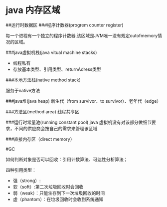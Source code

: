 
java 内存区域
============
##运行时数据区
###程序计数器(progrem counter register)

每一个进程有一个独立的程序计数器,该区域是JVM唯一没有规定outofmemory情况的区域。

###java虚拟机栈(java vitual machine stacks)

- 线程私有
- 存放基本类型、引用类型、returnAdress类型

###本地方法栈(native method stack)

服务于native方法

###java堆(java heap) 
新生代（from survivor、to survivor）、老年代（edge）

###方法区(method area)
线程共享区

###运行时常量池(running constant pool)
java 虚拟机没有对该部分做细节要求，不同的供应商会按自己的需求来管理该区域

###直接内存区（direct memory）

#GC

如何判断对象是否可以回收：引用计数算法、可达性分析算法；

四种引用类型：

- 强（strong）:
- 软（soft）:第二次垃圾回收时会回收
- 弱（weak）：只能生存到下一次垃圾回收的时间
- 虚（phantom）：在垃圾回收时会收到系统通知